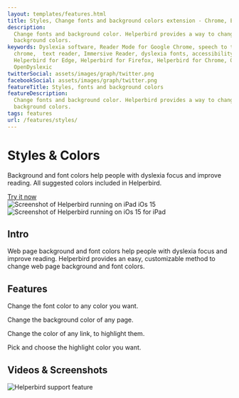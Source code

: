 ```yaml
---
layout: templates/features.html
title: Styles, Change fonts and background colors extension - Chrome, Edge, Firefox, iPad, iPhone
description:
  Change fonts and background color. Helperbird provides a way to change web page font and
  background colors.
keywords: Dyslexia software, Reader Mode for Google Chrome, speech to text for chrome, Text to speech for
  chrome,  text reader, Immersive Reader, dyslexia fonts, accessibility software, dyslexia software,
  Helperbird for Edge, Helperbird for Firefox, Helperbird for Chrome, Opendyslexic for Chrome,
  OpenDyslexic
twitterSocial: assets/images/graph/twitter.png
facebookSocial: assets/images/graph/twitter.png
featureTitle: Styles, fonts and background colors
featureDescription:
  Change fonts and background color. Helperbird provides a way to change web page font and
  background colors.
tags: features
url: /features/styles/
---
```


<div class="pt-10 bg-gray-900 sm:pt-16 sm:pb-16 lg:pt-24 lg:pb-16 lg:overflow-hidden">
  <div class="mx-auto max-w-7xl lg:px-8 pb-16">
    <div class="lg:grid lg:grid-cols-2 lg:gap-8">
      <div
        class="mx-auto max-w-md px-4 sm:max-w-2xl sm:px-6 sm:text-center lg:px-0 lg:text-left lg:flex lg:items-center"
      >
        <div class="lg:py-24">
          <h1
            class="mt-4 mb-6 text-4xl tracking-tight font-extrabold text-white sm:mt-5 sm:text-6xl lg:mt-6 xl:text-6xl"
          >
            <span class="block">       Styles & Colors
</span> </h1>
					<p class="mt-3 max-w-md mx-auto text-base text-white sm:text-lg md:mt-5 md:text-xl md:max-w-3xl">

Background and font colors help people with dyslexia focus and improve reading. All suggested colors
included in Helperbird. </p> <div class="mt-10 sm:mt-12">

<div class="sm:max-w-xl sm:mx-auto lg:mx-0"> <div class="sm:flex"> <a
                  href="/pricing"
                  target="_blank"
                  class="btn btn-accent"
                  >Try it now</a
                > </div> </div> </div> </div> </div>
<div class="mt-12 -mb-16 sm:-mb-48 lg:m-0 lg:relative"> <div
          class="mx-auto max-w-md px-4 sm:max-w-2xl sm:px-6 lg:max-w-none lg:px-0"
        > <div class="ipadiphone"> <div class="ipadiphone-iphone"> <div class="mask mask__noimage">
<img
                  alt="Screenshot of Helperbird running on iPad iOs 15"
                  src="/assets/images/products/ipad-iphone/helperbird-running-on-iphone.png"
                  class="mask-img"
                /> </div> </div> <div class="ipadiphone-ipad launchaco-builder-hoverable">
<div class="mask mask__noimage"> <img
                  alt="Screenshot of Helperbird running on iOs 15 for iPad"
                  src="/assets/images/products/ipad-iphone/helperbirds-iphone-app-running.png"
                  class="mask-img"
                /> </div> </div> </div> </div> </div> </div>

  </div>
</div>

<div class="relative py-16 overflow-hidden">
  <div class="relative px-4 sm:px-6 lg:px-8">
    <div class="mt-6 prose prose-pink prose-lg mx-auto">

<div class="mt-16 mx-auto max-w-7xl px-4 sm:mt-24 sm:px-6 bg-gray-50 rounded-lg p-6 dark:bg-gray-800 dark:highlight-white/5">

## Intro

Web page background and font colors help people with dyslexia focus and improve reading. Helperbird
provides an easy, customizable method to change web page background and font colors.

</div>

<div class="mt-16 mx-auto max-w-7xl px-4 sm:mt-24 sm:px-6 bg-gray-50 rounded-lg p-6 dark:bg-gray-800 dark:highlight-white/5">

## Features

Change the font color to any color you want.

Change the background color of any page.

Change the color of any link, to highlight them.

Pick and choose the highlight color you want.

</div>

<div class="mt-16 mx-auto max-w-7xl px-4 sm:mt-24 sm:px-6 bg-gray-50 rounded-lg p-6 dark:bg-gray-800 dark:highlight-white/5">

## Videos & Screenshots

![Helperbird support feature](https://www.helperbird.com/assets/images/new/styles/styles.png)

</div>
</div>
</div>
